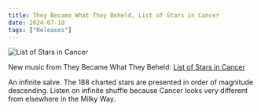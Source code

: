 ```yaml
---
title: They Became What They Beheld, List of Stars in Cancer
date: 2024-07-10
tags: ["Releases"]
---
```


![List of Stars in Cancer](/images/list-of-stars-in-cancer.jpg)

New music from They Became What They Beheld: [List of Stars in Cancer](https://theybecamewhattheybeheld.bandcamp.com/album/list-of-stars-in-cancer)<!--x-->

An infinite salve. The 188 charted stars are presented in order of magnitude descending. Listen on infinite shuffle because Cancer looks very different from elsewhere in the Milky Way.
